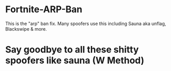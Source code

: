 # Fortnite-ARP-Ban
This is the "arp" ban fix. Many spoofers use this including Sauna aka unflag, Blackswipe &amp; more.


# Say goodbye to all these shitty spoofers like sauna (W Method)
